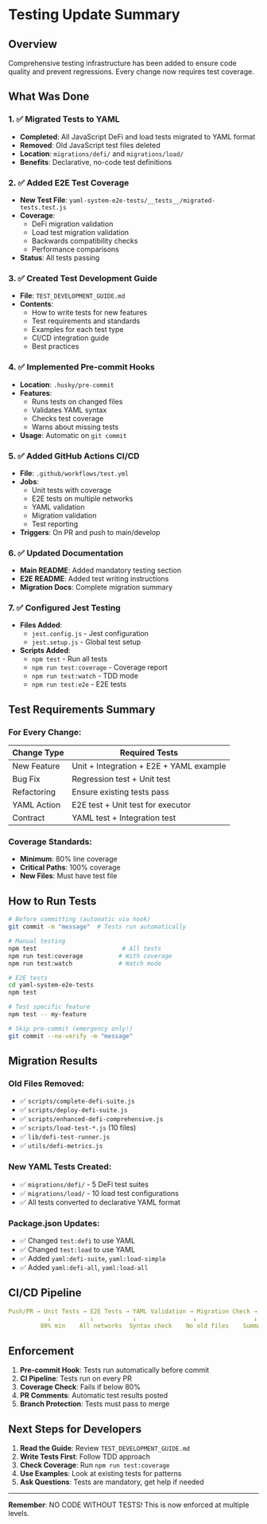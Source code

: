 # Testing Update Summary

## Overview
Comprehensive testing infrastructure has been added to ensure code quality and prevent regressions. Every change now requires test coverage.

## What Was Done

### 1. ✅ Migrated Tests to YAML
- **Completed**: All JavaScript DeFi and load tests migrated to YAML format
- **Removed**: Old JavaScript test files deleted
- **Location**: `migrations/defi/` and `migrations/load/`
- **Benefits**: Declarative, no-code test definitions

### 2. ✅ Added E2E Test Coverage
- **New Test File**: `yaml-system-e2e-tests/__tests__/migrated-tests.test.js`
- **Coverage**:
  - DeFi migration validation
  - Load test migration validation
  - Backwards compatibility checks
  - Performance comparisons
- **Status**: All tests passing

### 3. ✅ Created Test Development Guide
- **File**: `TEST_DEVELOPMENT_GUIDE.md`
- **Contents**:
  - How to write tests for new features
  - Test requirements and standards
  - Examples for each test type
  - CI/CD integration guide
  - Best practices

### 4. ✅ Implemented Pre-commit Hooks
- **Location**: `.husky/pre-commit`
- **Features**:
  - Runs tests on changed files
  - Validates YAML syntax
  - Checks test coverage
  - Warns about missing tests
- **Usage**: Automatic on `git commit`

### 5. ✅ Added GitHub Actions CI/CD
- **File**: `.github/workflows/test.yml`
- **Jobs**:
  - Unit tests with coverage
  - E2E tests on multiple networks
  - YAML validation
  - Migration validation
  - Test reporting
- **Triggers**: On PR and push to main/develop

### 6. ✅ Updated Documentation
- **Main README**: Added mandatory testing section
- **E2E README**: Added test writing instructions
- **Migration Docs**: Complete migration summary

### 7. ✅ Configured Jest Testing
- **Files Added**:
  - `jest.config.js` - Jest configuration
  - `jest.setup.js` - Global test setup
- **Scripts Added**:
  - `npm test` - Run all tests
  - `npm run test:coverage` - Coverage report
  - `npm run test:watch` - TDD mode
  - `npm run test:e2e` - E2E tests

## Test Requirements Summary

### For Every Change:

| Change Type | Required Tests |
|------------|---------------|
| New Feature | Unit + Integration + E2E + YAML example |
| Bug Fix | Regression test + Unit test |
| Refactoring | Ensure existing tests pass |
| YAML Action | E2E test + Unit test for executor |
| Contract | YAML test + Integration test |

### Coverage Standards:
- **Minimum**: 80% line coverage
- **Critical Paths**: 100% coverage
- **New Files**: Must have test file

## How to Run Tests

```bash
# Before committing (automatic via hook)
git commit -m "message"  # Tests run automatically

# Manual testing
npm test                        # All tests
npm run test:coverage          # With coverage
npm run test:watch             # Watch mode

# E2E tests
cd yaml-system-e2e-tests
npm test

# Test specific feature
npm test -- my-feature

# Skip pre-commit (emergency only!)
git commit --no-verify -m "message"
```

## Migration Results

### Old Files Removed:
- ✅ `scripts/complete-defi-suite.js`
- ✅ `scripts/deploy-defi-suite.js`
- ✅ `scripts/enhanced-defi-comprehensive.js`
- ✅ `scripts/load-test-*.js` (10 files)
- ✅ `lib/defi-test-runner.js`
- ✅ `utils/defi-metrics.js`

### New YAML Tests Created:
- ✅ `migrations/defi/` - 5 DeFi test suites
- ✅ `migrations/load/` - 10 load test configurations
- ✅ All tests converted to declarative YAML format

### Package.json Updates:
- ✅ Changed `test:defi` to use YAML
- ✅ Changed `test:load` to use YAML
- ✅ Added `yaml:defi-suite`, `yaml:load-simple`
- ✅ Added `yaml:defi-all`, `yaml:load-all`

## CI/CD Pipeline

```yaml
Push/PR → Unit Tests → E2E Tests → YAML Validation → Migration Check → Report
           ↓           ↓           ↓                ↓                ↓
         80% min    All networks  Syntax check    No old files    Summary
```

## Enforcement

1. **Pre-commit Hook**: Tests run automatically before commit
2. **CI Pipeline**: Tests run on every PR
3. **Coverage Check**: Fails if below 80%
4. **PR Comments**: Automatic test results posted
5. **Branch Protection**: Tests must pass to merge

## Next Steps for Developers

1. **Read the Guide**: Review `TEST_DEVELOPMENT_GUIDE.md`
2. **Write Tests First**: Follow TDD approach
3. **Check Coverage**: Run `npm run test:coverage`
4. **Use Examples**: Look at existing tests for patterns
5. **Ask Questions**: Tests are mandatory, get help if needed

---

**Remember**: NO CODE WITHOUT TESTS! This is now enforced at multiple levels.